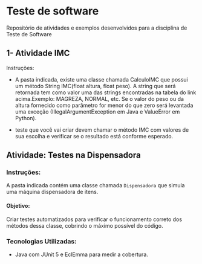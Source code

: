 # Teste de software 
 Repositório de atividades e exemplos desenvolvidos para a disciplina de Teste de Software
## 1- Atividade IMC
Instruções: 
* A pasta indicada, existe uma classe chamada CalculoIMC que possui um método String IMC(float altura, float peso).  A string que será retornada tem como valor uma das strings encontradas na tabela do link acima.Exemplo: MAGREZA, NORMAL, etc. Se o valor do peso ou da altura fornecido como parâmetro for menor do que zero será levantada uma exceção (IllegalArgumentException em Java e ValueError em Python).

* teste que você vai criar devem chamar o método IMC com valores de sua escolha e verificar se o resultado está conforme esperado. 

## Atividade: Testes na Dispensadora

### Instruções:

A pasta indicada contém uma classe chamada `Dispensadora` que simula uma máquina dispensadora de itens.

#### Objetivo:
Criar testes automatizados para verificar o funcionamento correto dos métodos dessa classe, cobrindo o máximo possível do código.

### Tecnologias Utilizadas:
- Java com JUnit 5 e EclEmma para medir a cobertura.

